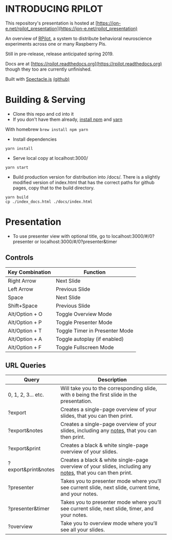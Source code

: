 # INTRODUCING RPILOT

This repository's presentation is hosted at [https://jon-e.net/rpilot_presentation](https://jon-e.net/rpilot_presentation)

An overview of [RPilot](https://git.io/rpilot), a system to distribute behavioral neuroscience experiments across one or many Raspberry Pis.

Still in pre-release, release anticipated spring 2019.

Docs are at [https://rpilot.readthedocs.org](https://rpilot.readthedocs.org) though they too are currently unfinished.


Built with [Spectacle.js](https://formidable.com/open-source/spectacle/) [(github)](https://github.com/FormidableLabs/spectacle)

# Building & Serving

* Clone this repo and cd into it
* If you don't have them already, [install npm](https://www.npmjs.com/get-npm) and [yarn](https://yarnpkg.com/lang/en/docs/install/#mac-stable)

 With homebrew
 `brew install npm yarn`

* Install dependencies

 `yarn install`

* Serve local copy at localhost:3000/

 `yarn start`

* Build production version for distribution into /docs/. There is a slightly modified version of index.html that has the correct paths for github pages, copy that to the build directory.

 ```
 yarn build
 cp ./index_docs.html ./docs/index.html
 ```

# Presentation

* To use presenter view with optional title, go to localhost:3000/#/0?presenter or localhost:3000/#/0?presenter&timer

## Controls


| Key Combination | Function                       |
| --------------- | ------------------------------ |
| Right Arrow     | Next Slide                     |
| Left Arrow      | Previous Slide                 |
| Space           | Next Slide                     |
| Shift+Space     | Previous Slide                 |
| Alt/Option + O  | Toggle Overview Mode           |
| Alt/Option + P  | Toggle Presenter Mode          |
| Alt/Option + T  | Toggle Timer in Presenter Mode |
| Alt/Option + A  | Toggle autoplay (if enabled)   |
| Alt/Option + F  | Toggle Fullscreen Mode         |

## URL Queries

| Query               | Description                                                                                                          |
| ------------------- | -------------------------------------------------------------------------------------------------------------------- |
| 0, 1, 2, 3... etc.  | Will take you to the corresponding slide, with `0` being the first slide in the presentation.                        |
| ?export             | Creates a single-page overview of your slides, that you can then print.                                              |
| ?export&notes       | Creates a single-page overview of your slides, including any [notes](#notes), that you can then print.               |
| ?export&print       | Creates a black & white single-page overview of your slides.                                                         |
| ?export&print&notes | Creates a black & white single-page overview of your slides, including any [notes](#notes), that you can then print. |
| ?presenter          | Takes you to presenter mode where you’ll see current slide, next slide, current time, and your notes.      |
| ?presenter&timer    | Takes you to presenter mode where you’ll see current slide, next slide, timer, and your notes.             |
| ?overview           | Take you to overview mode where you’ll see all your slides.                                                          |







